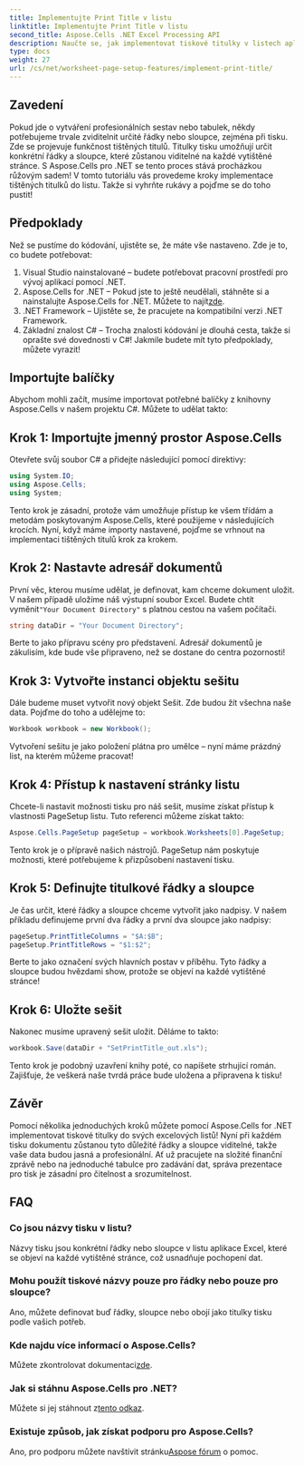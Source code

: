 ```yaml
---
title: Implementujte Print Title v listu
linktitle: Implementujte Print Title v listu
second_title: Aspose.Cells .NET Excel Processing API
description: Naučte se, jak implementovat tiskové titulky v listech aplikace Excel pomocí Aspose.Cells pro .NET pomocí tohoto jednoduchého podrobného tutoriálu.
type: docs
weight: 27
url: /cs/net/worksheet-page-setup-features/implement-print-title/
---
```

## Zavedení
Pokud jde o vytváření profesionálních sestav nebo tabulek, někdy potřebujeme trvale zviditelnit určité řádky nebo sloupce, zejména při tisku. Zde se projevuje funkčnost tištěných titulů. Titulky tisku umožňují určit konkrétní řádky a sloupce, které zůstanou viditelné na každé vytištěné stránce. S Aspose.Cells pro .NET se tento proces stává procházkou růžovým sadem! V tomto tutoriálu vás provedeme kroky implementace tištěných titulků do listu. Takže si vyhrňte rukávy a pojďme se do toho pustit!
## Předpoklady
Než se pustíme do kódování, ujistěte se, že máte vše nastaveno. Zde je to, co budete potřebovat:
1. Visual Studio nainstalované – budete potřebovat pracovní prostředí pro vývoj aplikací pomocí .NET.
2.  Aspose.Cells for .NET – Pokud jste to ještě neudělali, stáhněte si a nainstalujte Aspose.Cells for .NET. Můžete to najít[zde](https://releases.aspose.com/cells/net/).
3. .NET Framework – Ujistěte se, že pracujete na kompatibilní verzi .NET Framework.
4. Základní znalost C# – Trocha znalosti kódování je dlouhá cesta, takže si oprašte své dovednosti v C#!
Jakmile budete mít tyto předpoklady, můžete vyrazit!
## Importujte balíčky
Abychom mohli začít, musíme importovat potřebné balíčky z knihovny Aspose.Cells v našem projektu C#. Můžete to udělat takto:
## Krok 1: Importujte jmenný prostor Aspose.Cells
Otevřete svůj soubor C# a přidejte následující pomocí direktivy:
```csharp
using System.IO;
using Aspose.Cells;
using System;
```
Tento krok je zásadní, protože vám umožňuje přístup ke všem třídám a metodám poskytovaným Aspose.Cells, které použijeme v následujících krocích.
Nyní, když máme importy nastavené, pojďme se vrhnout na implementaci tištěných titulů krok za krokem.
## Krok 2: Nastavte adresář dokumentů
První věc, kterou musíme udělat, je definovat, kam chceme dokument uložit. V našem případě uložíme náš výstupní soubor Excel. Budete chtít vyměnit`"Your Document Directory"` s platnou cestou na vašem počítači.
```csharp
string dataDir = "Your Document Directory";
```
Berte to jako přípravu scény pro představení. Adresář dokumentů je zákulisím, kde bude vše připraveno, než se dostane do centra pozornosti!
## Krok 3: Vytvořte instanci objektu sešitu
Dále budeme muset vytvořit nový objekt Sešit. Zde budou žít všechna naše data. Pojďme do toho a udělejme to:
```csharp
Workbook workbook = new Workbook();
```
Vytvoření sešitu je jako položení plátna pro umělce – nyní máme prázdný list, na kterém můžeme pracovat!
## Krok 4: Přístup k nastavení stránky listu
Chcete-li nastavit možnosti tisku pro náš sešit, musíme získat přístup k vlastnosti PageSetup listu. Tuto referenci můžeme získat takto:
```csharp
Aspose.Cells.PageSetup pageSetup = workbook.Worksheets[0].PageSetup;
```
Tento krok je o přípravě našich nástrojů. PageSetup nám poskytuje možnosti, které potřebujeme k přizpůsobení nastavení tisku.
## Krok 5: Definujte titulkové řádky a sloupce
Je čas určit, které řádky a sloupce chceme vytvořit jako nadpisy. V našem příkladu definujeme první dva řádky a první dva sloupce jako nadpisy:
```csharp
pageSetup.PrintTitleColumns = "$A:$B";
pageSetup.PrintTitleRows = "$1:$2";
```
Berte to jako označení svých hlavních postav v příběhu. Tyto řádky a sloupce budou hvězdami show, protože se objeví na každé vytištěné stránce!
## Krok 6: Uložte sešit
Nakonec musíme upravený sešit uložit. Děláme to takto:
```csharp
workbook.Save(dataDir + "SetPrintTitle_out.xls");
```
Tento krok je podobný uzavření knihy poté, co napíšete strhující román. Zajišťuje, že veškerá naše tvrdá práce bude uložena a připravena k tisku!
## Závěr
Pomocí několika jednoduchých kroků můžete pomocí Aspose.Cells for .NET implementovat tiskové titulky do svých excelových listů! Nyní při každém tisku dokumentu zůstanou tyto důležité řádky a sloupce viditelné, takže vaše data budou jasná a profesionální. Ať už pracujete na složité finanční zprávě nebo na jednoduché tabulce pro zadávání dat, správa prezentace pro tisk je zásadní pro čitelnost a srozumitelnost. 
## FAQ
### Co jsou názvy tisku v listu?
Názvy tisku jsou konkrétní řádky nebo sloupce v listu aplikace Excel, které se objeví na každé vytištěné stránce, což usnadňuje pochopení dat.
### Mohu použít tiskové názvy pouze pro řádky nebo pouze pro sloupce?
Ano, můžete definovat buď řádky, sloupce nebo obojí jako titulky tisku podle vašich potřeb.
### Kde najdu více informací o Aspose.Cells?
 Můžete zkontrolovat dokumentaci[zde](https://reference.aspose.com/cells/net/).
### Jak si stáhnu Aspose.Cells pro .NET?
 Můžete si jej stáhnout z[tento odkaz](https://releases.aspose.com/cells/net/).
### Existuje způsob, jak získat podporu pro Aspose.Cells?
 Ano, pro podporu můžete navštívit stránku[Aspose fórum](https://forum.aspose.com/c/cells/9) o pomoc.